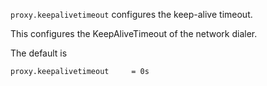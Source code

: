 `proxy.keepalivetimeout` configures the keep-alive timeout.

This configures the KeepAliveTimeout of the network dialer.

The default is

    proxy.keepalivetimeout     = 0s

